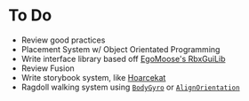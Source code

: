 # To Do
- Review good practices
- Placement System w/ Object Orientated Programming
- Write interface library based off [EgoMoose's RbxGuiLib](https://github.com/EgoMoose/Rbx-Gui-Library)
- Review Fusion
- Write storybook system, like [Hoarcekat](https://github.com/Kampfkarren/hoarcekat)
- Ragdoll walking system using [`BodyGyro`](https://developer.roblox.com/en-us/api-reference/class/BodyGyro) or [`AlignOrientation`](https://developer.roblox.com/en-us/api-reference/class/AlignOrientation)
